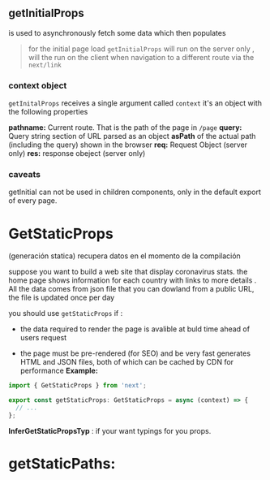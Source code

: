 ## getInitialProps

is used to asynchronously fetch
some data which then populates

> for the initial page load `getInitialProps`
> will run on the server only , will the run on the client when
> navigation to a different route via the `next/link`

### context object

`getInitalProps` receives a single
argument called `context` it's an object
with the following properties

**pathname:** Current route. That is the path of the page
in `/page`
**query:** Query string section of URL parsed as an object
**asPath** of the actual path (including the query) shown in
the browser
**req:** Request Object (server only)
**res:** response obeject (server only)

### caveats

getInitial can not be used in children components, only
in the default export of every
page.

# GetStaticProps

(generación statica) recupera
datos en el momento de la compilación

suppose you want to build a web site that display
coronavirus stats.
the home page shows information for each
country with links to more details . All the
data comes from json file that you
can dowland from a public URL, the file is updated
once per day

you should use `getStaticProps` if :

- the data required to render the page is avalible
  at buld time ahead of users request

- the page must be pre-rendered (for SEO) and be very
  fast generates HTML and JSON files, both of which can be
  cached by CDN for performance
  **Example:**

```js
import { GetStaticProps } from 'next';

export const getStaticProps: GetStaticProps = async (context) => {
  // ...
};
```
**InferGetStaticPropsTyp**  : if
your want typings for you props.


# getStaticPaths:
